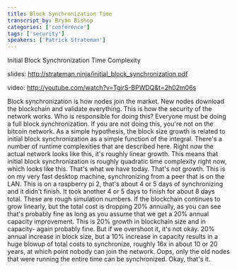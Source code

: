 ```yaml
---
title: Block Synchronization Time
transcript_by: Bryan Bishop
categories: ['conference']
tags: ['security']
speakers: ['Patrick Strateman']
---
```


Initial Block Synchronization Time Complexity

slides: <http://strateman.ninja/initial_block_synchronization.pdf>

video: <http://youtube.com/watch?v=TgjrS-BPWDQ&t=2h02m06s>

Block synchronization is how nodes join the market. New nodes download the blockchain and validate everything. This is how the security of the network works. Who is responsible for doing this? Everyone must be doing a full block synchronization. If you are not doing this, you're not on the bitcoin network. As a simple hypothesis, the block size growth is related to initial block synchronization as a simple function of the integral. There's a number of runtime complexities that are described here. Right now the actual network looks like this, it's roughly linear growth. This means that initial block synchronization is roughly quadratic time complexity right now, which looks like this. That's what we have today. That's not growth. This is on my very fast desktop machine, synchronizing from a peer that is on the LAN. This is on a raspberry pi 2, that's about 4 or 5 days of synchronizing and it didn't finish. It took another 4 or 5 days to finish for about 8 days total. These are rough simulation numbers. If the blockchain continues to grow linearly, but the total cost is dropping 20% annually, as you can see that's probably fine as long as you assume that we get a 20% annual capacity improvement. This is 20% growth in blockchain size and in capacity- again probably fine. But if we overshoot it, it's not okay. 20% annual increase in block size, but a 10% increase in capacity results in a huge blowup of total costs to synchronize, roughly 16x in about 10 or 20 years, at which point nobody can join the network. Oops, only the old nodes that were running the entire time can be synchronized. Okay, that's it.
